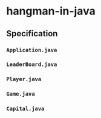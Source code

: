 # hangman-in-java

## Specification

### **`Application.java`**

### **`LeaderBoard.java`**

### **`Player.java`**

### **`Game.java`**

### **`Capital.java`**

